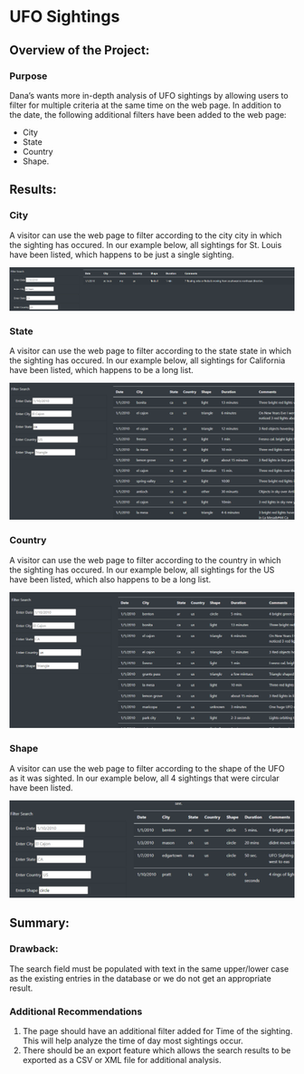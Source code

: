 # UFO Sightings

## Overview of the Project:

### Purpose
Dana’s wants more in-depth analysis of UFO sightings by allowing users to filter for multiple criteria at the same time on the web page. In addition to the date, the following additional filters have been added to the web page:
  - City
  - State
  - Country
  - Shape.

## Results:

### City
A visitor can use the web page to filter according to the city city in which the sighting has occured. In our example below, all sightings for St. Louis have been listed, which happens to be just a single sighting.

  ![UFO Sightings for the city of St. Louis](https://github.com/SBaig01/UFOs/blob/29f2e169b18c25a24a7d5529c4cdfdd092537231/static/images/City.png)

### State
A visitor can use the web page to filter according to the state state in which the sighting has occured. In our example below, all sightings for California have been listed, which happens to be a long list.

  ![UFO Sightings for the state of California](https://github.com/SBaig01/UFOs/blob/29f2e169b18c25a24a7d5529c4cdfdd092537231/static/images/State.png)

### Country
A visitor can use the web page to filter according to the country in which the sighting has occured. In our example below, all sightings for the US have been listed, which also happens to be a long list.

  ![UFO Sightings for the US](https://github.com/SBaig01/UFOs/blob/29f2e169b18c25a24a7d5529c4cdfdd092537231/static/images/Country.png)

### Shape
A visitor can use the web page to filter according to the shape of the UFO as it was sighted. In our example below, all 4 sightings that were circular have been listed.

  ![UFO Sightings according to the Shape of the UFO](https://github.com/SBaig01/UFOs/blob/29f2e169b18c25a24a7d5529c4cdfdd092537231/static/images/Shape.png)

## Summary:

### Drawback: 
The search field must be populated with text in the same upper/lower case as the existing entries in the database or we do not get an appropriate result.

### Additional Recommendations
1. The page should have an additional filter added for Time of the sighting. This will help analyze the time of day most sightings occur.
2. There should be an export feature which allows the search results to be exported as a CSV or XML file for additional analysis.
